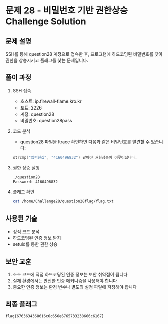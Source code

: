 # 문제 28 - 비밀번호 기반 권한상승 Challenge Solution

## 문제 설명
SSH를 통해 question28 계정으로 접속한 후, 프로그램에 하드코딩된 비밀번호를 찾아 권한을 상승시키고 플래그를 찾는 문제입니다.

## 풀이 과정
1. SSH 접속
   - 호스트: ip.firewall-flame.kro.kr
   - 포트: 2226
   - 계정: question28
   - 비밀번호: question28pass

2. 코드 분석
   - question28 파일을 ltrace 확인하면 다음과 같은 비밀번호를 발견할 수 있습니다:
   ```c
   strcmp("입력한값", "4160496832") 같아야 권한상승이 이루어집니다.
   ```

3. 권한 상승 실행
   ```bash
   ./question28
   Password: 4160496832
   ```

4. 플래그 확인
   ```bash
   cat /home/Challenge28/question28flag/flag.txt
   ```

## 사용된 기술
- 정적 코드 분석
- 하드코딩된 인증 정보 탐지
- setuid를 통한 권한 상승

## 보안 교훈
1. 소스 코드에 직접 하드코딩된 인증 정보는 보안 취약점이 됩니다
2. 실제 환경에서는 안전한 인증 메커니즘을 사용해야 합니다
3. 중요한 인증 정보는 환경 변수나 별도의 설정 파일에 저장해야 합니다

## 최종 플래그
```
flag{6763634368616c6c656e6765733238666c6167}